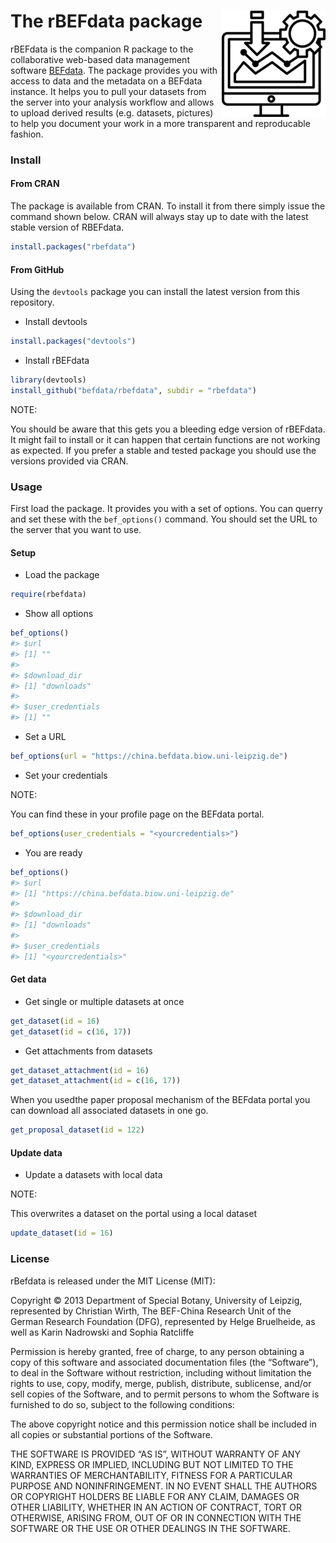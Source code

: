 
# The rBEFdata package <img src="assets/images/rbefdata_logo_small.png" align="right" />

rBEFdata is the companion R package to the collaborative web-based data
management software [BEFdata](https://github.com/cpfaff/befdata). The
package provides you with access to data and the metadata on a BEFdata
instance. It helps you to pull your datasets from the server into your
analysis workflow and allows to upload derived results (e.g. datasets,
pictures) to help you document your work in a more transparent and
reproducable fashion.

### Install

#### From CRAN

The package is available from CRAN. To install it from there simply
issue the command shown below. CRAN will always stay up to date with the
latest stable version of RBEFdata.

``` r
install.packages("rbefdata")
```

#### From GitHub

Using the `devtools` package you can install the latest version from
this repository.

  - Install devtools

<!-- end list -->

``` r
install.packages("devtools")
```

  - Install rBEFdata

<!-- end list -->

``` r
library(devtools)
install_github("befdata/rbefdata", subdir = "rbefdata")
```

NOTE:

You should be aware that this gets you a bleeding edge version of
rBEFdata. It might fail to install or it can happen that certain
functions are not working as expected. If you prefer a stable and tested
package you should use the versions provided via CRAN.

### Usage

First load the package. It provides you with a set of options. You can
querry and set these with the `bef_options()` command. You should set
the URL to the server that you want to use.

#### Setup

  - Load the package

<!-- end list -->

``` r
require(rbefdata)
```

  - Show all options

<!-- end list -->

``` r
bef_options()
#> $url
#> [1] ""
#> 
#> $download_dir
#> [1] "downloads"
#> 
#> $user_credentials
#> [1] ""
```

  - Set a URL

<!-- end list -->

``` r
bef_options(url = "https://china.befdata.biow.uni-leipzig.de")
```

  - Set your credentials

NOTE:

You can find these in your profile page on the BEFdata portal.

``` r
bef_options(user_credentials = "<yourcredentials>")
```

  - You are ready

<!-- end list -->

``` r
bef_options()
#> $url
#> [1] "https://china.befdata.biow.uni-leipzig.de"
#> 
#> $download_dir
#> [1] "downloads"
#> 
#> $user_credentials
#> [1] "<yourcredentials>"
```

#### Get data

  - Get single or multiple datasets at once

<!-- end list -->

``` r
get_dataset(id = 16)
get_dataset(id = c(16, 17))
```

  - Get attachments from datasets

<!-- end list -->

``` r
get_dataset_attachment(id = 16)
get_dataset_attachment(id = c(16, 17))
```

When you usedthe paper proposal mechanism of the BEFdata portal you can
download all associated datasets in one go.

``` r
get_proposal_dataset(id = 122)
```

#### Update data

  - Update a datasets with local data

NOTE:

This overwrites a dataset on the portal using a local dataset

``` r
update_dataset(id = 16)
```

### License

rBefdata is released under the MIT License (MIT):

Copyright © 2013 Department of Special Botany, University of Leipzig,
represented by Christian Wirth, The BEF-China Research Unit of the
German Research Foundation (DFG), represented by Helge Bruelheide, as
well as Karin Nadrowski and Sophia Ratcliffe

Permission is hereby granted, free of charge, to any person obtaining a
copy of this software and associated documentation files (the
“Software”), to deal in the Software without restriction, including
without limitation the rights to use, copy, modify, merge, publish,
distribute, sublicense, and/or sell copies of the Software, and to
permit persons to whom the Software is furnished to do so, subject to
the following conditions:

The above copyright notice and this permission notice shall be included
in all copies or substantial portions of the Software.

THE SOFTWARE IS PROVIDED “AS IS”, WITHOUT WARRANTY OF ANY KIND, EXPRESS
OR IMPLIED, INCLUDING BUT NOT LIMITED TO THE WARRANTIES OF
MERCHANTABILITY, FITNESS FOR A PARTICULAR PURPOSE AND NONINFRINGEMENT.
IN NO EVENT SHALL THE AUTHORS OR COPYRIGHT HOLDERS BE LIABLE FOR ANY
CLAIM, DAMAGES OR OTHER LIABILITY, WHETHER IN AN ACTION OF CONTRACT,
TORT OR OTHERWISE, ARISING FROM, OUT OF OR IN CONNECTION WITH THE
SOFTWARE OR THE USE OR OTHER DEALINGS IN THE SOFTWARE.
